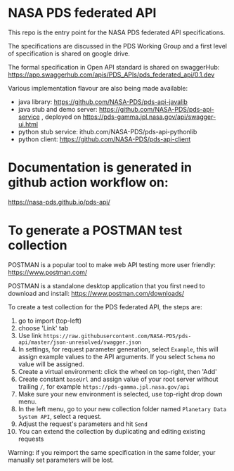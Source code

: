 # NASA PDS federated API
This repo is the entry point for the NASA PDS federated API specifications.

The specifications are discussed in the PDS Working Group and a first level of specification is shared on google drive.

The formal specification in Open API standard is shared on swaggerHub: https://app.swaggerhub.com/apis/PDS_APIs/pds_federated_api/0.1.dev

Various implementation flavour are also being made available:
- java library: https://github.com/NASA-PDS/pds-api-javalib
- java stub and demo server: https://github.com/NASA-PDS/pds-api-service , deployed on https://pds-gamma.jpl.nasa.gov/api/swagger-ui.html
- python stub service: ithub.com/NASA-PDS/pds-api-pythonlib
- python client: https://github.com/NASA-PDS/pds-api-client

# Documentation is generated in github action workflow on:

https://nasa-pds.github.io/pds-api/


# To generate a POSTMAN test collection

POSTMAN is a popular tool to make web API testing more user friendly: https://www.postman.com/

POSTMAN is a standalone desktop application that you first need to download and install: https://www.postman.com/downloads/

To create a test collection for the PDS federated API, the steps are:

  1. go to import (top-left)
  2. choose 'Link' tab
  3. Use link `https://raw.githubusercontent.com/NASA-PDS/pds-api/master/json-unresolved/swagger.json`
  4. In settings, for request parameter generation, select `Example`, this will assign example values to the API arguments. If you select `Schema` no value will be assigned.
  5. Create a virtual environment: click the wheel on top-right, then 'Add'
  6. Create constant `baseUrl` and assign value of your root server without trailing `/`, for example `https://pds-gamma.jpl.nasa.gov/api`
  7. Make sure your new environment is selected, use top-right drop down menu.
  8. In the left menu, go to your new collection folder named `Planetary Data System API`, select a request.
  9. Adjust the request's parameters and hit `Send`
  10. You can extend the collection by duplicating and editing existing requests
 

Warning: if you reimport the same specification in the same folder, your manually set parameters will be lost.









